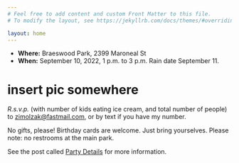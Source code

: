 ```yaml
---
# Feel free to add content and custom Front Matter to this file.
# To modify the layout, see https://jekyllrb.com/docs/themes/#overriding-theme-defaults

layout: home
---
```


- **Where:** Braeswood Park, 2399 Maroneal St
- **When:** September 10, 2022, 1 p.m. to 3 p.m. Rain date September 11.

# insert pic somewhere

*R.s.v.p.* (with number of kids eating ice cream, and total number of
 people) to [zimolzak@fastmail.com](mailto:zimolzak@fastmail.com), or
 by text if you have my number.

No gifts, please! Birthday cards are welcome. Just bring yourselves.
Please note: no restrooms at the main park.

See the post called [Party Details](/birthday-party/main/2022/09/03/party-details.html) for more information.
